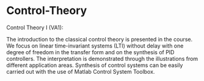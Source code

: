 # Control-Theory

Control Theory I (VA1):

The introduction to the classical control theory is presented in the course. We focus on linear time-invariant systems (LTI) without delay with one degree of freedom in the transfer form and on the synthesis of PID controllers. The interpretation is demonstrated through the illustrations from different application areas. Synthesis of control systems can be easily carried out with the use of Matlab Control System Toolbox.
